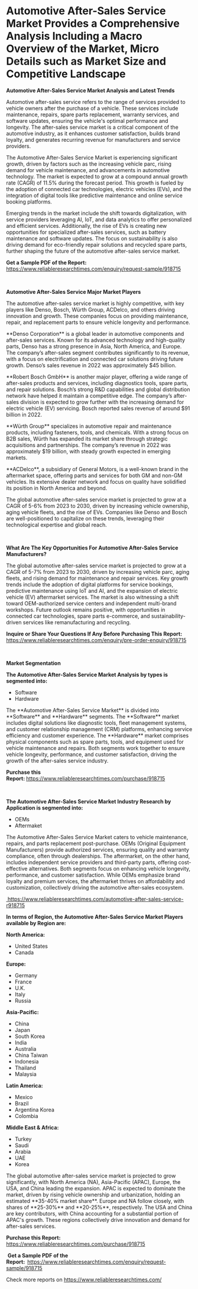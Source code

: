 <p><h1>Automotive After-Sales Service Market Provides a Comprehensive Analysis Including a Macro Overview of the Market, Micro Details such as Market Size and Competitive Landscape</h1></p><p><strong>Automotive After-Sales Service Market Analysis and Latest Trends</strong></p>
<p><p>Automotive after-sales service refers to the range of services provided to vehicle owners after the purchase of a vehicle. These services include maintenance, repairs, spare parts replacement, warranty services, and software updates, ensuring the vehicle's optimal performance and longevity. The after-sales service market is a critical component of the automotive industry, as it enhances customer satisfaction, builds brand loyalty, and generates recurring revenue for manufacturers and service providers.</p><p>The Automotive After-Sales Service Market is experiencing significant growth, driven by factors such as the increasing vehicle parc, rising demand for vehicle maintenance, and advancements in automotive technology. The market is expected to grow at a compound annual growth rate (CAGR) of 11.5% during the forecast period. This growth is fueled by the adoption of connected car technologies, electric vehicles (EVs), and the integration of digital tools like predictive maintenance and online service booking platforms.</p><p>Emerging trends in the market include the shift towards digitalization, with service providers leveraging AI, IoT, and data analytics to offer personalized and efficient services. Additionally, the rise of EVs is creating new opportunities for specialized after-sales services, such as battery maintenance and software updates. The focus on sustainability is also driving demand for eco-friendly repair solutions and recycled spare parts, further shaping the future of the automotive after-sales service market.</p></p>
<p><strong>Get a Sample PDF of the Report:&nbsp;</strong> <a href="https://www.reliableresearchtimes.com/enquiry/request-sample/918715?utm_campaign=1940&utm_medium=2&utm_source=Github&utm_content=ia&utm_term=23012025&utm_id=automotive-after-sales-service">https://www.reliableresearchtimes.com/enquiry/request-sample/918715</a></p>
<p>&nbsp;</p>
<p><strong>Automotive After-Sales Service Major Market Players</strong></p>
<p><p>The automotive after-sales service market is highly competitive, with key players like Denso, Bosch, Würth Group, ACDelco, and others driving innovation and growth. These companies focus on providing maintenance, repair, and replacement parts to ensure vehicle longevity and performance.</p><p>**Denso Corporation** is a global leader in automotive components and after-sales services. Known for its advanced technology and high-quality parts, Denso has a strong presence in Asia, North America, and Europe. The company’s after-sales segment contributes significantly to its revenue, with a focus on electrification and connected car solutions driving future growth. Denso’s sales revenue in 2022 was approximately $45 billion.</p><p>**Robert Bosch GmbH** is another major player, offering a wide range of after-sales products and services, including diagnostics tools, spare parts, and repair solutions. Bosch’s strong R&D capabilities and global distribution network have helped it maintain a competitive edge. The company’s after-sales division is expected to grow further with the increasing demand for electric vehicle (EV) servicing. Bosch reported sales revenue of around $91 billion in 2022.</p><p>**Würth Group** specializes in automotive repair and maintenance products, including fasteners, tools, and chemicals. With a strong focus on B2B sales, Würth has expanded its market share through strategic acquisitions and partnerships. The company’s revenue in 2022 was approximately $19 billion, with steady growth expected in emerging markets.</p><p>**ACDelco**, a subsidiary of General Motors, is a well-known brand in the aftermarket space, offering parts and services for both GM and non-GM vehicles. Its extensive dealer network and focus on quality have solidified its position in North America and beyond.</p><p>The global automotive after-sales service market is projected to grow at a CAGR of 5-6% from 2023 to 2030, driven by increasing vehicle ownership, aging vehicle fleets, and the rise of EVs. Companies like Denso and Bosch are well-positioned to capitalize on these trends, leveraging their technological expertise and global reach.</p></p>
<p>&nbsp;</p>
<p><strong>What Are The Key Opportunities For Automotive After-Sales Service Manufacturers?</strong></p>
<p><p>The global automotive after-sales service market is projected to grow at a CAGR of 5-7% from 2023 to 2030, driven by increasing vehicle parc, aging fleets, and rising demand for maintenance and repair services. Key growth trends include the adoption of digital platforms for service bookings, predictive maintenance using IoT and AI, and the expansion of electric vehicle (EV) aftermarket services. The market is also witnessing a shift toward OEM-authorized service centers and independent multi-brand workshops. Future outlook remains positive, with opportunities in connected car technologies, spare parts e-commerce, and sustainability-driven services like remanufacturing and recycling.</p></p>
<p><strong>Inquire or Share Your Questions If Any Before Purchasing This Report:</strong> <a href="https://www.reliableresearchtimes.com/enquiry/pre-order-enquiry/918715?utm_campaign=1940&utm_medium=2&utm_source=Github&utm_content=ia&utm_term=23012025&utm_id=automotive-after-sales-service">https://www.reliableresearchtimes.com/enquiry/pre-order-enquiry/918715</a></p>
<p>&nbsp;</p>
<p><strong>Market Segmentation</strong></p>
<p><strong>The Automotive After-Sales Service Market Analysis by types is segmented into:</strong></p>
<p><ul><li>Software</li><li>Hardware</li></ul></p>
<p><p>The **Automotive After-Sales Service Market** is divided into **Software** and **Hardware** segments. The **Software** market includes digital solutions like diagnostic tools, fleet management systems, and customer relationship management (CRM) platforms, enhancing service efficiency and customer experience. The **Hardware** market comprises physical components such as spare parts, tools, and equipment used for vehicle maintenance and repairs. Both segments work together to ensure vehicle longevity, performance, and customer satisfaction, driving the growth of the after-sales service industry.</p></p>
<p><strong>Purchase this Report:&nbsp;</strong><a href="https://www.reliableresearchtimes.com/purchase/918715?utm_campaign=1940&utm_medium=2&utm_source=Github&utm_content=ia&utm_term=23012025&utm_id=automotive-after-sales-service">https://www.reliableresearchtimes.com/purchase/918715</a></p>
<p>&nbsp;</p>
<p><strong>The Automotive After-Sales Service Market Industry Research by Application is segmented into:</strong></p>
<p><ul><li>OEMs</li><li>Aftermaket</li></ul></p>
<p><p>The Automotive After-Sales Service Market caters to vehicle maintenance, repairs, and parts replacement post-purchase. OEMs (Original Equipment Manufacturers) provide authorized services, ensuring quality and warranty compliance, often through dealerships. The aftermarket, on the other hand, includes independent service providers and third-party parts, offering cost-effective alternatives. Both segments focus on enhancing vehicle longevity, performance, and customer satisfaction. While OEMs emphasize brand loyalty and premium services, the aftermarket thrives on affordability and customization, collectively driving the automotive after-sales ecosystem.</p></p>
<p><a href="https://www.reliableresearchtimes.com/automotive-after-sales-service-r918715?utm_campaign=1940&utm_medium=2&utm_source=Github&utm_content=ia&utm_term=23012025&utm_id=automotive-after-sales-service">&nbsp;https://www.reliableresearchtimes.com/automotive-after-sales-service-r918715</a></p>
<p><strong>In terms of Region, the Automotive After-Sales Service Market Players available by Region are:</strong></p>
<p>
    <p> <strong> North America: </strong>
        <ul>
            <li>United States</li>
            <li>Canada</li>
        </ul>
        </p> 
    <p> <strong> Europe: </strong>
        <ul>
            <li>Germany</li>
            <li>France</li>
            <li>U.K.</li>
            <li>Italy</li>
            <li>Russia</li>
        </ul>
        </p> 
    <p> <strong> Asia-Pacific: </strong>
        <ul>
            <li>China</li>
            <li>Japan</li>
            <li>South Korea</li>
            <li>India</li>
            <li>Australia</li>
            <li>China Taiwan</li>
            <li>Indonesia</li>
            <li>Thailand</li>
            <li>Malaysia</li>
        </ul>
        </p> 
    <p> <strong> Latin America: </strong>
        <ul>
            <li>Mexico</li>
            <li>Brazil</li>
            <li>Argentina Korea</li>
            <li>Colombia</li>
        </ul>
        </p> 
    <p> <strong> Middle East & Africa: </strong>
        <ul>
            <li>Turkey</li>
            <li>Saudi</li>
            <li>Arabia</li>
            <li>UAE</li>
            <li>Korea</li>
        </ul>
    </p>
    </p>
<p><p>The global automotive after-sales service market is projected to grow significantly, with North America (NA), Asia-Pacific (APAC), Europe, the USA, and China leading the expansion. APAC is expected to dominate the market, driven by rising vehicle ownership and urbanization, holding an estimated **35-40% market share**. Europe and NA follow closely, with shares of **25-30%** and **20-25%**, respectively. The USA and China are key contributors, with China accounting for a substantial portion of APAC's growth. These regions collectively drive innovation and demand for after-sales services.</p></p>
<p><strong>Purchase this Report: </strong><a href="https://www.reliableresearchtimes.com/purchase/918715?utm_campaign=1940&utm_medium=2&utm_source=Github&utm_content=ia&utm_term=23012025&utm_id=automotive-after-sales-service">https://www.reliableresearchtimes.com/purchase/918715</a></p>
<p>&nbsp;<strong>Get a Sample PDF of the Report:&nbsp;&nbsp;</strong><a href="https://www.reliableresearchtimes.com/enquiry/request-sample/918715?utm_campaign=1940&utm_medium=2&utm_source=Github&utm_content=ia&utm_term=23012025&utm_id=automotive-after-sales-service">https://www.reliableresearchtimes.com/enquiry/request-sample/918715</a></p>
<p><strong></strong></p>
<p>Check more reports on <a href="https://www.reliableresearchtimes.com/?utm_campaign=1940&utm_medium=2&utm_source=Github&utm_content=ia&utm_term=23012025&utm_id=automotive-after-sales-service">https://www.reliableresearchtimes.com/</a></p>